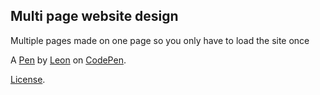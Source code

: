 Multi page website design
-------------------------
Multiple pages made on one page so you only have to load the site once

A [Pen](https://codepen.io/LeonGr/pen/gOePpv) by [Leon](https://codepen.io/LeonGr) on [CodePen](https://codepen.io).

[License](https://codepen.io/license/pen/gOePpv).